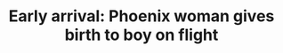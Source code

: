 ---
order: 13
title:  "Early arrival: Phoenix woman gives birth to boy on flight"
authors: ["Angie Wang"]
categories: story
link: https://www.apnews.com/c8a2af49ac9c43ee9f6e63b8385bf5cf/Early-arrival:-Phoenix-woman-gives-birth-to-boy-on-flight
redirect: true
photo:
    filename: ap-logo.jpg
---